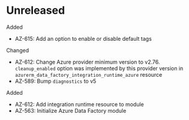 # Unreleased

Added
  * AZ-615: Add an option to enable or disable default tags

Changed
  * AZ-612: Change Azure provider minimum version to v2.76. `cleanup_enabled` option was implemented by this provider version in `azurerm_data_factory_integration_runtime_azure` resource
  * AZ-589: Bump `diagnostics` to v5

Added
  * AZ-612: Add integration runtime resource to module
  * AZ-563: Initialize Azure Data Factory module
